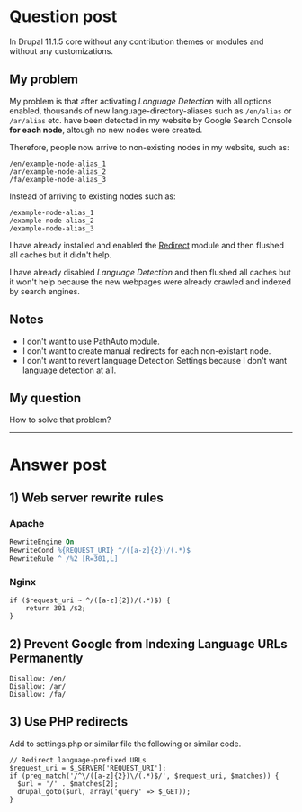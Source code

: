 #  Question post

In Drupal 11.1.5 core without any contribution themes or modules and without any customizations.

## My problem

My problem is that after activating *Language Detection* with all options enabled, thousands of new language-directory-aliases such as `/en/alias` or `/ar/alias` etc. have been detected in my website by Google Search Console **for each node**, altough no new nodes were created. 

Therefore, people now arrive to non-existing nodes in my website, such as:

```
/en/example-node-alias_1
/ar/example-node-alias_2
/fa/example-node-alias_3
```

Instead of arriving to existing nodes such as:

```
/example-node-alias_1
/example-node-alias_2
/example-node-alias_3
```

I have already installed and enabled the [Redirect](https://www.drupal.org/project/redirect) module and then flushed all caches but it didn't help.

I have already disabled *Language Detection* and then flushed all caches but it won't help because the new webpages were already crawled and indexed by search engines.

## Notes

* I don't want to use PathAuto module.
* I don't want to create manual redirects for each non-existant node.
* I don't want to revert language Detection Settings because I don't want language detection at all.

## My question

How to solve that problem?

---

# Answer post

## 1) Web server rewrite rules

### Apache

```apache
RewriteEngine On
RewriteCond %{REQUEST_URI} ^/([a-z]{2})/(.*)$
RewriteRule ^ /%2 [R=301,L]
```

### Nginx

```nginx
if ($request_uri ~ ^/([a-z]{2})/(.*)$) {
    return 301 /$2;
}
```

## 2) Prevent Google from Indexing Language URLs Permanently

```shell
Disallow: /en/
Disallow: /ar/
Disallow: /fa/
```

## 3) Use PHP redirects

Add to settings.php or similar file the following or similar code.

```
// Redirect language-prefixed URLs
$request_uri = $_SERVER['REQUEST_URI'];
if (preg_match('/^\/([a-z]{2})\/(.*)$/', $request_uri, $matches)) {
  $url = '/' . $matches[2];
  drupal_goto($url, array('query' => $_GET));
}
```
